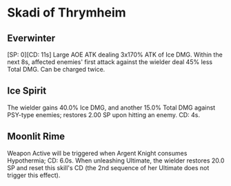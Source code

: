 # Skadi of Thrymheim

## Everwinter

[SP: 0][CD: 11s] Large AOE ATK dealing 3x170% ATK of Ice DMG. Within the next 8s, affected enemies' first attack against the wielder deal 45% less Total DMG. Can be charged twice.

## Ice Spirit

The wielder gains 40.0% Ice DMG, and another 15.0% Total DMG against PSY-type enemies; restores 2.00 SP upon hitting an enemy. CD: 4s.

## Moonlit Rime

Weapon Active will be triggered when Argent Knight consumes Hypothermia; CD: 6.0s. When unleashing Ultimate, the wielder restores 20.0 SP and reset this skill's CD (the 2nd sequence of her Ultimate does not trigger this effect).